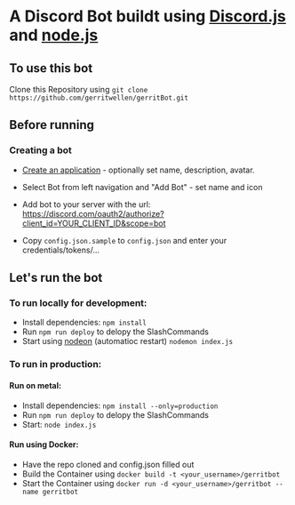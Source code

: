# A Discord Bot buildt using [Discord.js](discord.js.org) and [node.js](nodejs.org)

## To use this bot

Clone this Repository using `git clone https://github.com/gerritwellen/gerritBot.git`

## Before running

### Creating a bot

- [Create an application](https://discord.com/developers/applications/) - optionally set name, description, avatar.
- Select Bot from left navigation and "Add Bot" - set name and icon
- Add bot to your server with the url: https://discord.com/oauth2/authorize?client_id=YOUR_CLIENT_ID&scope=bot

- Copy `config.json.sample` to `config.json` and enter your credentials/tokens/...

## Let's run the bot

### To run locally for development:

- Install dependencies: `npm install`
- Run `npm run deploy` to delopy the SlashCommands
- Start using [nodeon](https://www.npmjs.com/package/nodemon) (automatioc restart) `nodemon index.js`

### To run in production:

#### Run on metal:

- Install dependencies: `npm install --only=production`
- Run `npm run deploy` to delopy the SlashCommands
- Start: `node index.js`

#### Run using Docker:

- Have the repo cloned and config.json filled out
- Build the Container using `docker build -t <your_username>/gerritbot`
- Start the Container using `docker run -d <your_username>/gerritbot --name gerritbot`
